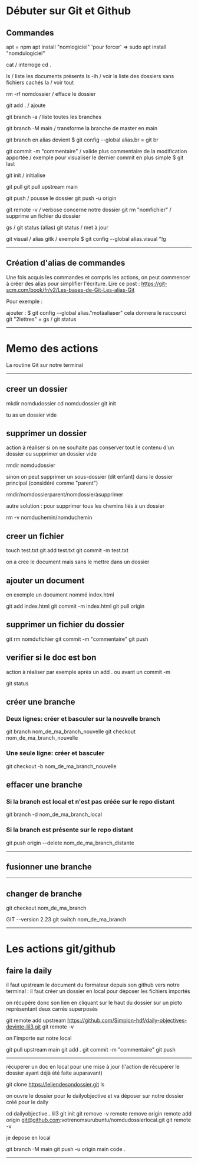 # Débuter sur Git et Github

## Commandes

apt = npm
apt install "nomlogiciel"
'pour forcer' => sudo apt install "nomdulogiciel"

cat  / interroge
cd .

ls  / liste les documents présents
ls -lh  / voir la liste des dossiers sans fichiers cachés
la  / voir tout

rm -rf nomdossier  / efface le dossier

git add .  / ajoute

git branch -a  / liste toutes les branches

git branch -M main  / transforme la branche de master en main

git branch en alias devient
$ git config --global alias.br = git br

git commit -m "commentaire"  / valide plus commentaire de la modification apportée
/ exemple pour visualiser le dernier commit
en plus simple
$ git last

git init  / initialise

git pull
git pull upstream main

git push  / pousse le dossier
git push -u origin

git remote -v  / verbose  concerne notre dossier
git rm "nomfichier"  / supprime un fichier du dossier

gs  / git status (alias)
git status  / met à jour

git visual / alias gitk
/ exemple $ git config --global alias.visual "!g

-------------------------

## Création d'alias de commandes

Une fois acquis les commandes et compris les actions,
on peut commencer à créer des alias pour simplifier 
l'écriture.
Lire ce post :
https://git-scm.com/book/fr/v2/Les-bases-de-Git-Les-alias-Git

Pour exemple :

ajouter : $ git config --global alias."motàaliaser"
cela donnera le raccourci git "2lettres" = gs / git status

-------------------------



# Memo des actions

La routine Git sur notre terminal

-------------------------

## creer un dossier

mkdir nomdudossier
cd nomdudossier
git init

tu as un dossier vide


## supprimer un dossier
action à réaliser si on ne souhaite pas 
conserver tout le contenu d'un dossier
ou supprimer un dossier vide 

rmdir nomdudossier

sinon on peut supprimer un sous-dossier (dit enfant) 
dans le dossier principal (considéré comme "parent")

rmdir/nomdossierparent/nomdossieràsupprimer

autre solution : pour supprimer tous les chemins liés
à un dossier

rm -v nomduchemin/nomduchemin


## creer un fichier

touch test.txt
git add test.txt
git commit -m test.txt

on a cree le document mais sans le mettre dans un dossier


## ajouter un document
en exemple un document nommé index.html

git add index.html
git commit -m index.html
git pull origin


## supprimer un fichier du dossier

git rm nomdufichier
git commit -m "commentaire"
git push


## verifier si le doc est bon
action à réaliser par exemple après un add .
ou avant un commit -m

git status


## créer une branche

### Deux lignes: créer et basculer sur la nouvelle branch
git branch nom_de_ma_branch_nouvelle
git checkout nom_de_ma_branch_nouvelle

### Une seule ligne: créer et basculer
git checkout -b nom_de_ma_branch_nouvelle


## effacer une branche

### Si la branch est local et n'est pas créée sur le repo distant
git branch -d nom_de_ma_branch_local

### Si la branch est présente sur le repo distant
git push origin --delete nom_de_ma_branch_distante

-------------------------

## fusionner une branche

-------------------------
## changer de branche

git checkout nom_de_ma_branch

GIT --version 2.23
git switch nom_de_ma_branch

-------------------------


# Les actions git/github

## faire la daily

il faut upstream le document du formateur depuis son github
vers notre terminal : il faut créer un dossier en local pour 
déposer les fichiers importés

on récupére donc son lien en cliquant sur le haut du dossier 
sur un picto représentant deux carrés superposés

git remote add upstream https://github.com/Simplon-hdf/daily-objectives-devinte-lil3.git
git remote -v

on l'importe sur notre local

git pull upstream main
git add .
git commit -m "commentaire"
git push

-------------------------

récuperer un doc en local
pour une mise à jour (l'action de récupérer le dossier
ayant déjà été faite auparavant)

git clone https://leliendesondossier.git
ls

on ouvre le dossier pour le dailyobjective
et va déposer sur notre dossier créé pour le daily

cd dailyobjective...lil3
git init
git remove -v
remote remove origin
remote add origin git@github.com:votrenomsurubuntu/nomdudossierlocal.git
git remote -v

je depose en local

git branch -M main
git push -u origin main
code .

-------------------------
